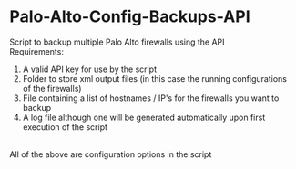 # Palo-Alto-Config-Backups-API
Script to backup multiple Palo Alto firewalls using the API
<br>
Requirements:
<br>
1) A valid API key for use by the script<br>
2) Folder to store xml output files (in this case the running configurations of the firewalls)<br>
3) File containing a list of hostnames / IP's for the firewalls you want to backup<br>
4) A log file although one will be generated automatically upon first execution of the script<br>
<br>
All of the above are configuration options in the script
